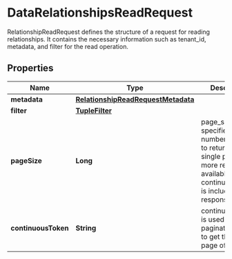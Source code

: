 

# DataRelationshipsReadRequest

RelationshipReadRequest defines the structure of a request for reading relationships. It contains the necessary information such as tenant_id, metadata, and filter for the read operation.

## Properties

| Name | Type | Description | Notes |
|------------ | ------------- | ------------- | -------------|
|**metadata** | [**RelationshipReadRequestMetadata**](RelationshipReadRequestMetadata.md) |  |  [optional] |
|**filter** | [**TupleFilter**](TupleFilter.md) |  |  [optional] |
|**pageSize** | **Long** | page_size specifies the number of results to return in a single page. If more results are available, a continuous_token is included in the response. |  [optional] |
|**continuousToken** | **String** | continuous_token is used in case of paginated reads to get the next page of results. |  [optional] |



